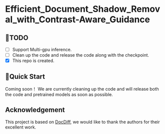 # Efficient_Document_Shadow_Removal_with_Contrast-Aware_Guidance


## <a name="todo"></a>:climbing:TODO
- [ ] Support Multi-gpu inference.
- [ ] Clean up the code and release the code along with the checkpoint.
- [x] This repo is created.

## <a name="quick_start"></a>:flight_departure:Quick Start
Coming soon！ We are currently cleaning up the code and will release both the code and pretrained models as soon as possible.

## Acknowledgement
This project is based on [DocDiff](https://github.com/Royalvice/DocDiff), we would like to thank the authors for their excellent work.
